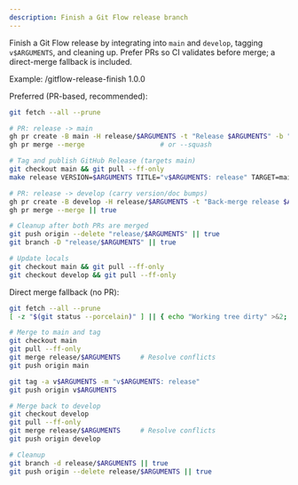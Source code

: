 ```yaml
---
description: Finish a Git Flow release branch
---
```


Finish a Git Flow release by integrating into `main` and `develop`, tagging `v$ARGUMENTS`, and cleaning up. Prefer PRs so CI validates before merge; a direct-merge fallback is included.

Example: /gitflow-release-finish 1.0.0

Preferred (PR-based, recommended):
```bash
git fetch --all --prune

# PR: release -> main
gh pr create -B main -H release/$ARGUMENTS -t "Release $ARGUMENTS" -b "Merge release/$ARGUMENTS into main"
gh pr merge --merge                   # or --squash

# Tag and publish GitHub Release (targets main)
git checkout main && git pull --ff-only
make release VERSION=$ARGUMENTS TITLE="v$ARGUMENTS: release" TARGET=main

# PR: release -> develop (carry version/doc bumps)
gh pr create -B develop -H release/$ARGUMENTS -t "Back-merge release $ARGUMENTS" -b "Merge release/$ARGUMENTS into develop"
gh pr merge --merge || true

# Cleanup after both PRs are merged
git push origin --delete "release/$ARGUMENTS" || true
git branch -D "release/$ARGUMENTS" || true

# Update locals
git checkout main && git pull --ff-only
git checkout develop && git pull --ff-only
```

Direct merge fallback (no PR):
```bash
git fetch --all --prune
[ -z "$(git status --porcelain)" ] || { echo "Working tree dirty" >&2; exit 1; }

# Merge to main and tag
git checkout main
git pull --ff-only
git merge release/$ARGUMENTS     # Resolve conflicts
git push origin main

git tag -a v$ARGUMENTS -m "v$ARGUMENTS: release"
git push origin v$ARGUMENTS

# Merge back to develop
git checkout develop
git pull --ff-only
git merge release/$ARGUMENTS     # Resolve conflicts
git push origin develop

# Cleanup
git branch -d release/$ARGUMENTS || true
git push origin --delete release/$ARGUMENTS || true
```
